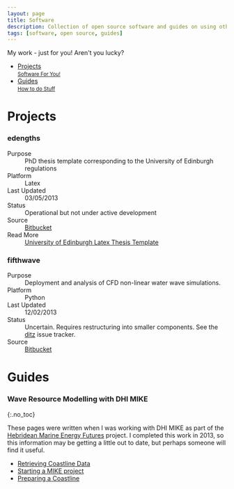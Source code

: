 ```yaml
---
layout: page
title: Software
description: Collection of open source software and guides on using other tools
tags: [software, open source, guides]
---
```


<p class="page-message">
  My work - just for you! Aren't you lucky?
</p>

<div class="navmenu software">
<nav class="blue">
	<ul>
		<li><a href="#projects" class="scroll">Projects<br /> <small>Software For You!</small></a></li>
		<li><a href="#guides" class="scroll">Guides<br /> <small>How to do Stuff</small></a></li>
	</ul>
</nav>
</div>

<h1 class="one" id="projects"><span>Projects</span></h1>

<h3 class="project-title">edengths</h3>

<dl class="project-def">
  <dt>Purpose</dt>
  <dd>
  PhD thesis template corresponding to the University of Edinburgh regulations
  </dd>
  <dt>Platform</dt>
  <dd>Latex</dd>
  <dt>Last Updated</dt>
  <dd>03/05/2013</dd>
  <dt>Status</dt>
  <dd>Operational but not under active development</dd>
  <dt>Source</dt>
  <dd><a href="https://bitbucket.org/topper/edengths">Bitbucket</a></dd>
  <dt>Read More</dt>
  <dd><a href="./edengths">University of Edinburgh Latex Thesis Template</a></dd>
</dl>

<h3 class="project-title">fifthwave</h3>

<dl class="project-def">
  <dt>Purpose</dt>
  <dd>
  Deployment and analysis of CFD non-linear water wave simulations.
  </dd>
  <dt>Platform</dt>
  <dd>Python</dd>
  <dt>Last Updated</dt>
  <dd>12/02/2013</dd>
  <dt>Status</dt>
  <dd>Uncertain. Requires restructuring into smaller components. See the <a href="./fifthwave-ditz">ditz</a> issue tracker.</dd>
  <dt>Source</dt>
  <dd><a href="https://bitbucket.org/topper/fifthwave">Bitbucket</a></dd>
</dl>

<h1 class="one" id="guides"><span>Guides</span></h1>

### Wave Resource Modelling with DHI MIKE
{:.no_toc}

These pages were written when I was working with DHI MIKE as part of the
[Hebridean Marine Energy Futures](http://www.hebmarine.com/) project.
I completed this work in 2013, so this information may be getting a
little out to date, but perhaps someone will find it useful.

* [Retrieving Coastline Data](./MIKE-retrieve-coastline-data)
* [Starting a MIKE project](./MIKE-start-project)
* [Preparing a Coastline](./MIKE-data-preparation)





